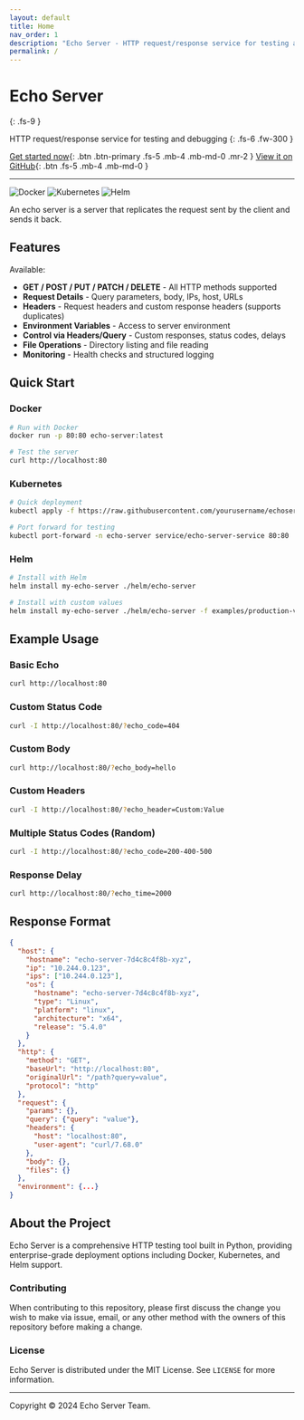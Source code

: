 ```yaml
---
layout: default
title: Home
nav_order: 1
description: "Echo Server - HTTP request/response service for testing and debugging"
permalink: /
---
```


# Echo Server
{: .fs-9 }

HTTP request/response service for testing and debugging
{: .fs-6 .fw-300 }

[Get started now](#quick-start){: .btn .btn-primary .fs-5 .mb-4 .mb-md-0 .mr-2 }
[View it on GitHub](https://github.com/yourusername/echoserver){: .btn .fs-5 .mb-4 .mb-md-0 }

---

![Docker](https://img.shields.io/badge/docker-%230db7ed.svg?style=for-the-badge&logo=docker&logoColor=white)
![Kubernetes](https://img.shields.io/badge/kubernetes-%23326ce5.svg?style=for-the-badge&logo=kubernetes&logoColor=white)
![Helm](https://img.shields.io/badge/Helm-0F1689?style=for-the-badge&logo=Helm&labelColor=0F1689)

An echo server is a server that replicates the request sent by the client and sends it back.

## Features

Available:
- **GET / POST / PUT / PATCH / DELETE** - All HTTP methods supported
- **Request Details** - Query parameters, body, IPs, host, URLs
- **Headers** - Request headers and custom response headers (supports duplicates)
- **Environment Variables** - Access to server environment
- **Control via Headers/Query** - Custom responses, status codes, delays
- **File Operations** - Directory listing and file reading
- **Monitoring** - Health checks and structured logging

## Quick Start

### Docker
```bash
# Run with Docker
docker run -p 80:80 echo-server:latest

# Test the server
curl http://localhost:80
```

### Kubernetes
```bash
# Quick deployment
kubectl apply -f https://raw.githubusercontent.com/yourusername/echoserver/main/k8s/echo-server-all.yaml

# Port forward for testing
kubectl port-forward -n echo-server service/echo-server-service 80:80
```

### Helm
```bash
# Install with Helm
helm install my-echo-server ./helm/echo-server

# Install with custom values
helm install my-echo-server ./helm/echo-server -f examples/production-values.yaml
```

## Example Usage

### Basic Echo
```bash
curl http://localhost:80
```

### Custom Status Code
```bash
curl -I http://localhost:80/?echo_code=404
```

### Custom Body
```bash
curl http://localhost:80/?echo_body=hello
```

### Custom Headers
```bash
curl -I http://localhost:80/?echo_header=Custom:Value
```

### Multiple Status Codes (Random)
```bash
curl -I http://localhost:80/?echo_code=200-400-500
```

### Response Delay
```bash
curl http://localhost:80/?echo_time=2000
```

## Response Format

```json
{
  "host": {
    "hostname": "echo-server-7d4c8c4f8b-xyz",
    "ip": "10.244.0.123",
    "ips": ["10.244.0.123"],
    "os": {
      "hostname": "echo-server-7d4c8c4f8b-xyz",
      "type": "Linux",
      "platform": "linux",
      "architecture": "x64",
      "release": "5.4.0"
    }
  },
  "http": {
    "method": "GET",
    "baseUrl": "http://localhost:80",
    "originalUrl": "/path?query=value",
    "protocol": "http"
  },
  "request": {
    "params": {},
    "query": {"query": "value"},
    "headers": {
      "host": "localhost:80",
      "user-agent": "curl/7.68.0"
    },
    "body": {},
    "files": {}
  },
  "environment": {...}
}
```

## About the Project

Echo Server is a comprehensive HTTP testing tool built in Python, providing enterprise-grade deployment options including Docker, Kubernetes, and Helm support.

### Contributing

When contributing to this repository, please first discuss the change you wish to make via issue, email, or any other method with the owners of this repository before making a change.

### License

Echo Server is distributed under the MIT License. See `LICENSE` for more information.

---

Copyright © 2024 Echo Server Team.
